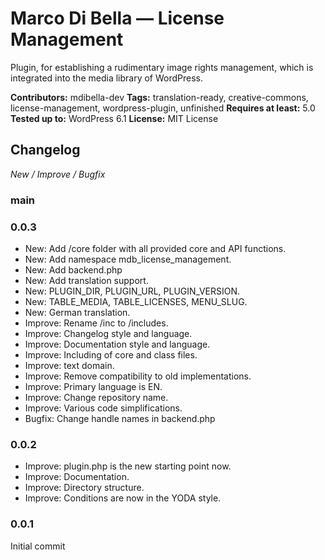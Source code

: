# Marco Di Bella &mdash; License Management
Plugin, for establishing a rudimentary image rights management, which is integrated into the media library of WordPress.

__Contributors:__ mdibella-dev 
__Tags:__  translation-ready, creative-commons, license-management, wordpress-plugin, unfinished
__Requires at least:__ 5.0
__Tested up to:__ WordPress 6.1
__License:__ MIT License


## Changelog
*New / Improve / Bugfix*


### main


### 0.0.3
* New: Add /core folder with all provided core and API functions.
* New: Add namespace mdb_license_management.
* New: Add backend.php
* New: Add translation support.
* New: PLUGIN_DIR, PLUGIN_URL, PLUGIN_VERSION.
* New: TABLE_MEDIA, TABLE_LICENSES, MENU_SLUG.
* New: German translation.
* Improve: Rename /inc to /includes.
* Improve: Changelog style and language.
* Improve: Documentation style and language.
* Improve: Including of core and class files.
* Improve: text domain.
* Improve: Remove compatibility to old implementations.
* Improve: Primary language is EN.
* Improve: Change repository name.
* Improve: Various code simplifications.
* Bugfix: Change handle names in backend.php


### 0.0.2
* Improve: plugin.php is the new starting point now.
* Improve: Documentation.
* Improve: Directory structure.
* Improve: Conditions are now in the YODA style.


### 0.0.1
Initial commit
